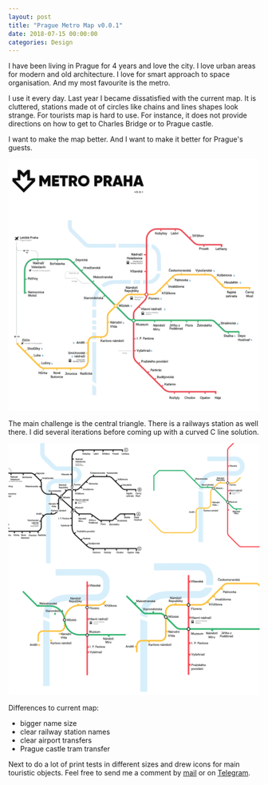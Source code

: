 ```yaml
---
layout: post
title: "Prague Metro Map v0.0.1"
date: 2018-07-15 00:00:00
categories: Design
---
```


I have been living in Prague for 4 years and love the city. I love urban areas for modern and old architecture. I love for smart approach to space organisation. And my most favourite is the metro. 

I use it every day. Last year I became dissatisfied with the current map.  It is cluttered, stations made ot of circles like chains and lines shapes look strange. For tourists map is hard to use. For instance, it does not provide directions on how to get to Charles Bridge or to Prague castle.

I want to make the map better. And I want to make it better for Prague's guests. 

<span class="p800">![map](/blog_img/metro/map.png)</span>

The main challenge is the central triangle. There is a railways station as well there. I did several iterations before coming up with a curved C line solution.

<span class="p800">![map](/blog_img/metro/map-vars.png)</span>

Differences to current map:

- bigger name size
- clear railway station names
- clear airport transfers
- Prague castle tram transfer



Next to do a lot of print tests in different sizes and drew icons for main touristic objects. Feel free to send me a comment by <a href="mailto:yuriysteam@icloud.com" target="_top">mail</a> or on <a href="https://t.me/yuriysteam">Telegram</a>.